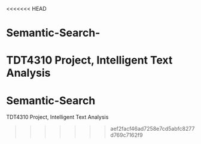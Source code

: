 <<<<<<< HEAD
# Semantic-Search-
TDT4310 Project, Intelligent Text Analysis 
=======
# Semantic-Search

TDT4310 Project, Intelligent Text Analysis 
>>>>>>> aef2facf46ad7258e7cd5abfc8277d769c7162f9
